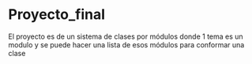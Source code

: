 # Proyecto_final
El proyecto es de un sistema de clases por módulos donde 1 tema es un modulo y se puede hacer una lista de esos módulos para conformar una clase 

